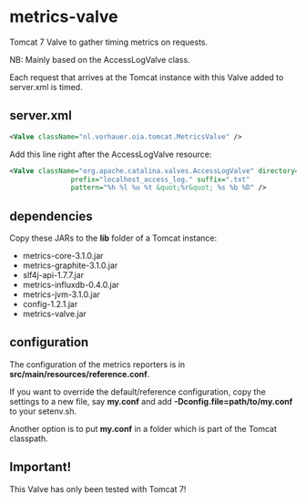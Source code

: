 # metrics-valve

Tomcat 7 Valve to gather timing metrics on requests.

NB: Mainly based on the AccessLogValve class.

Each request that arrives at the Tomcat instance with this Valve added to server.xml is timed.

## server.xml

```XML
<Valve className="nl.vorhauer.oia.tomcat.MetricsValve" />
```

Add this line right after the AccessLogValve resource:

```XML
<Valve className="org.apache.catalina.valves.AccessLogValve" directory="logs"
               prefix="localhost_access_log." suffix=".txt"
               pattern="%h %l %u %t &quot;%r&quot; %s %b %D" />
```

## dependencies

Copy these JARs to the **lib** folder of a Tomcat instance:

- metrics-core-3.1.0.jar
- metrics-graphite-3.1.0.jar
- slf4j-api-1.7.7.jar
- metrics-influxdb-0.4.0.jar
- metrics-jvm-3.1.0.jar
- config-1.2.1.jar
- metrics-valve.jar

## configuration

The configuration of the metrics reporters is in **src/main/resources/reference.conf**.

If you want to override the default/reference configuration, copy the settings to a new file, say **my.conf** and
add **-Dconfig.file=path/to/my.conf** to your setenv.sh.

Another option is to put **my.conf** in a folder which is part of the Tomcat classpath.

## Important!

This Valve has only been tested with Tomcat 7!

